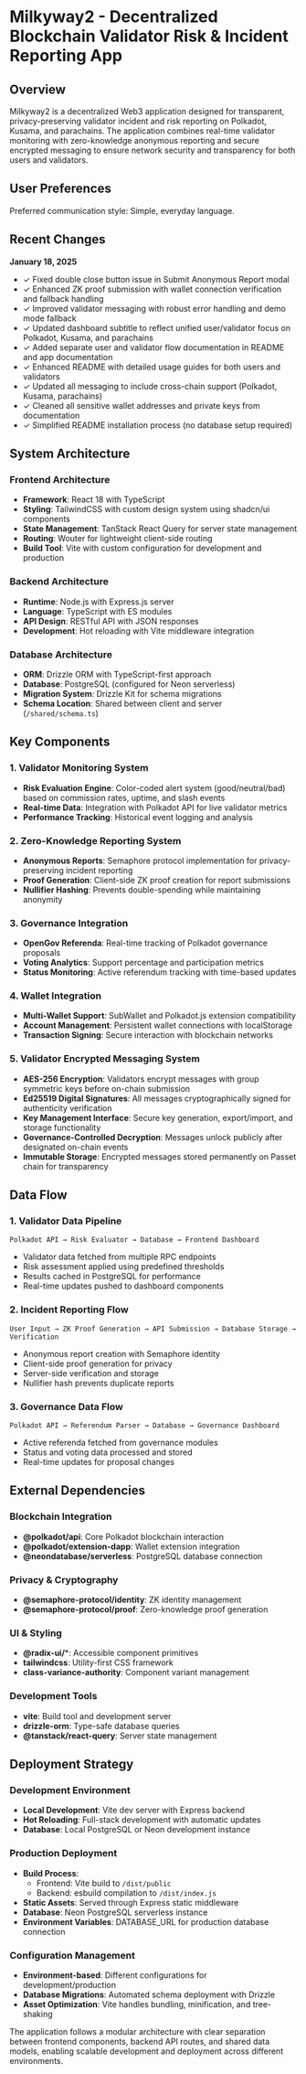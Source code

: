 # Milkyway2 - Decentralized Blockchain Validator Risk & Incident Reporting App

## Overview

Milkyway2 is a decentralized Web3 application designed for transparent, privacy-preserving validator incident and risk reporting on Polkadot, Kusama, and parachains. The application combines real-time validator monitoring with zero-knowledge anonymous reporting and secure encrypted messaging to ensure network security and transparency for both users and validators.

## User Preferences

Preferred communication style: Simple, everyday language.

## Recent Changes

**January 18, 2025**
- ✓ Fixed double close button issue in Submit Anonymous Report modal
- ✓ Enhanced ZK proof submission with wallet connection verification and fallback handling
- ✓ Improved validator messaging with robust error handling and demo mode fallback
- ✓ Updated dashboard subtitle to reflect unified user/validator focus on Polkadot, Kusama, and parachains
- ✓ Added separate user and validator flow documentation in README and app documentation
- ✓ Enhanced README with detailed usage guides for both users and validators
- ✓ Updated all messaging to include cross-chain support (Polkadot, Kusama, parachains)
- ✓ Cleaned all sensitive wallet addresses and private keys from documentation
- ✓ Simplified README installation process (no database setup required)

## System Architecture

### Frontend Architecture
- **Framework**: React 18 with TypeScript
- **Styling**: TailwindCSS with custom design system using shadcn/ui components
- **State Management**: TanStack React Query for server state management
- **Routing**: Wouter for lightweight client-side routing
- **Build Tool**: Vite with custom configuration for development and production

### Backend Architecture
- **Runtime**: Node.js with Express.js server
- **Language**: TypeScript with ES modules
- **API Design**: RESTful API with JSON responses
- **Development**: Hot reloading with Vite middleware integration

### Database Architecture
- **ORM**: Drizzle ORM with TypeScript-first approach
- **Database**: PostgreSQL (configured for Neon serverless)
- **Migration System**: Drizzle Kit for schema migrations
- **Schema Location**: Shared between client and server (`/shared/schema.ts`)

## Key Components

### 1. Validator Monitoring System
- **Risk Evaluation Engine**: Color-coded alert system (good/neutral/bad) based on commission rates, uptime, and slash events
- **Real-time Data**: Integration with Polkadot API for live validator metrics
- **Performance Tracking**: Historical event logging and analysis

### 2. Zero-Knowledge Reporting System
- **Anonymous Reports**: Semaphore protocol implementation for privacy-preserving incident reporting
- **Proof Generation**: Client-side ZK proof creation for report submissions
- **Nullifier Hashing**: Prevents double-spending while maintaining anonymity

### 3. Governance Integration
- **OpenGov Referenda**: Real-time tracking of Polkadot governance proposals
- **Voting Analytics**: Support percentage and participation metrics
- **Status Monitoring**: Active referendum tracking with time-based updates

### 4. Wallet Integration
- **Multi-Wallet Support**: SubWallet and Polkadot.js extension compatibility
- **Account Management**: Persistent wallet connections with localStorage
- **Transaction Signing**: Secure interaction with blockchain networks

### 5. Validator Encrypted Messaging System
- **AES-256 Encryption**: Validators encrypt messages with group symmetric keys before on-chain submission
- **Ed25519 Digital Signatures**: All messages cryptographically signed for authenticity verification
- **Key Management Interface**: Secure key generation, export/import, and storage functionality
- **Governance-Controlled Decryption**: Messages unlock publicly after designated on-chain events
- **Immutable Storage**: Encrypted messages stored permanently on Passet chain for transparency

## Data Flow

### 1. Validator Data Pipeline
```
Polkadot API → Risk Evaluator → Database → Frontend Dashboard
```
- Validator data fetched from multiple RPC endpoints
- Risk assessment applied using predefined thresholds
- Results cached in PostgreSQL for performance
- Real-time updates pushed to dashboard components

### 2. Incident Reporting Flow
```
User Input → ZK Proof Generation → API Submission → Database Storage → Verification
```
- Anonymous report creation with Semaphore identity
- Client-side proof generation for privacy
- Server-side verification and storage
- Nullifier hash prevents duplicate reports

### 3. Governance Data Flow
```
Polkadot API → Referendum Parser → Database → Governance Dashboard
```
- Active referenda fetched from governance modules
- Status and voting data processed and stored
- Real-time updates for proposal changes

## External Dependencies

### Blockchain Integration
- **@polkadot/api**: Core Polkadot blockchain interaction
- **@polkadot/extension-dapp**: Wallet extension integration
- **@neondatabase/serverless**: PostgreSQL database connection

### Privacy & Cryptography
- **@semaphore-protocol/identity**: ZK identity management
- **@semaphore-protocol/proof**: Zero-knowledge proof generation

### UI & Styling
- **@radix-ui/***: Accessible component primitives
- **tailwindcss**: Utility-first CSS framework
- **class-variance-authority**: Component variant management

### Development Tools
- **vite**: Build tool and development server
- **drizzle-orm**: Type-safe database queries
- **@tanstack/react-query**: Server state management

## Deployment Strategy

### Development Environment
- **Local Development**: Vite dev server with Express backend
- **Hot Reloading**: Full-stack development with automatic updates
- **Database**: Local PostgreSQL or Neon development instance

### Production Deployment
- **Build Process**: 
  - Frontend: Vite build to `/dist/public`
  - Backend: esbuild compilation to `/dist/index.js`
- **Static Assets**: Served through Express static middleware
- **Database**: Neon PostgreSQL serverless instance
- **Environment Variables**: DATABASE_URL for production database connection

### Configuration Management
- **Environment-based**: Different configurations for development/production
- **Database Migrations**: Automated schema deployment with Drizzle
- **Asset Optimization**: Vite handles bundling, minification, and tree-shaking

The application follows a modular architecture with clear separation between frontend components, backend API routes, and shared data models, enabling scalable development and deployment across different environments.